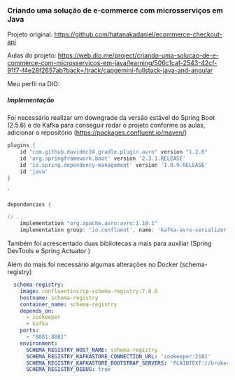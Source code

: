 ### Criando uma solução de e-commerce com microsserviços em Java

Projeto original: https://github.com/hatanakadaniel/ecommerce-checkout-api

Aulas do projeto:  https://web.dio.me/project/criando-uma-solucao-de-e-commerce-com-microsservicos-em-java/learning/506c1caf-2543-42cf-91f7-f4e28f2657ab?back=/track/capgemini-fullstack-java-and-angular

Meu perfil na DIO: 

##### Implementação

Foi necessário realizar um downgrade da versão estável do Spring Boot (2.5.6) e do Kafka para conseguir rodar o projeto conforme as aulas, adicionar o repositório (https://packages.confluent.io/maven/)

```groovy
plugins {
    id "com.github.davidmc24.gradle.plugin.avro" version "1.2.0"
    id 'org.springframework.boot' version '2.3.1.RELEASE'
    id 'io.spring.dependency-management' version '1.0.9.RELEASE'
    id 'java'
}
```

`

```groovy
dependencies {

// ...
    implementation "org.apache.avro:avro:1.10.1"
	implementation group: 'io.confluent', name: 'kafka-avro-serializer', version: '5.5.0'
```

Também foi acrescentado duas bibliotecas a mais para auxiliar (Spring DevTools e Spring Actuator )



Além do mais foi necessário algumas alterações no Docker (schema-registry)

```yaml
  schema-registry:
    image: confluentinc/cp-schema-registry:7.0.0
    hostname: schema-registry
    container_name: schema-registry
    depends_on:
      - zookeeper
      - kafka
    ports:
      - "8081:8081"
    environment:
      SCHEMA_REGISTRY_HOST_NAME: schema-registry
      SCHEMA_REGISTRY_KAFKASTORE_CONNECTION_URL: 'zookeeper:2181'
      SCHEMA_REGISTRY_KAFKASTORE_BOOTSTRAP_SERVERS: 'PLAINTEXT://broker:29092'
      SCHEMA_REGISTRY_DEBUG: true 
```


